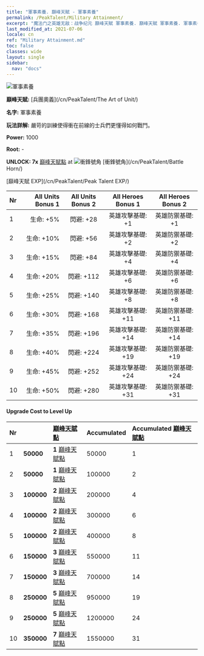 ```yaml
---
title: "軍事素養. 巔峰天賦 - 軍事素養"
permalink: /PeakTalent/Military Attainment/
excerpt: "魔法门之英雄无敌：战争纪元 巔峰天賦 軍事素養. 巔峰天賦 軍事素養. 軍事素養"
last_modified_at: 2021-07-06
locale: cn
ref: "Military Attainment.md"
toc: false
classes: wide
layout: single
sidebar:
  nav: "docs"
---
```


  ![軍事素養](/images/pt/talent_2006.png)

  **巔峰天賦:** [兵團奧義](/cn/PeakTalent/The Art of Unit/)

  **名字:** 軍事素養

  **玩法詳解:** 嚴苛的訓練使得衝在前線的士兵們更懂得如何戰鬥。

  **Power:** 1000

  **Root:** -

  **UNLOCK: 7x** [巔峰天賦點](/cn/Items/con_934/) at ![衝鋒號角](/images/pt/talent_2004.png) [衝鋒號角](/cn/PeakTalent/Battle Horn/)

  [巔峰天賦 EXP](/cn/PeakTalent/Peak Talent EXP/)

  | Nr | All Units Bonus 1 | All Units Bonus 2 | All Heroes Bonus 1 | All Heroes Bonus 2 |
  |:---|--------------:|:-------------:|:-------------:|:-------------:|
  | 1 | 生命: +5% | 閃避: +28 | 英雄攻擊基礎: +1 | 英雄防禦基礎: +1 |
  | 2 | 生命: +10% | 閃避: +56 | 英雄攻擊基礎: +2 | 英雄防禦基礎: +2 |
  | 3 | 生命: +15% | 閃避: +84 | 英雄攻擊基礎: +4 | 英雄防禦基礎: +4 |
  | 4 | 生命: +20% | 閃避: +112 | 英雄攻擊基礎: +6 | 英雄防禦基礎: +6 |
  | 5 | 生命: +25% | 閃避: +140 | 英雄攻擊基礎: +8 | 英雄防禦基礎: +8 |
  | 6 | 生命: +30% | 閃避: +168 | 英雄攻擊基礎: +11 | 英雄防禦基礎: +11 |
  | 7 | 生命: +35% | 閃避: +196 | 英雄攻擊基礎: +14 | 英雄防禦基礎: +14 |
  | 8 | 生命: +40% | 閃避: +224 | 英雄攻擊基礎: +19 | 英雄防禦基礎: +19 |
  | 9 | 生命: +45% | 閃避: +252 | 英雄攻擊基礎: +24 | 英雄防禦基礎: +24 |
  | 10 | 生命: +50% | 閃避: +280 | 英雄攻擊基礎: +31 | 英雄防禦基礎: +31 |


#### Upgrade Cost to Level Up

  | Nr | <i class="fas fa-coins"/> | [巔峰天賦點](/cn/Items/con_934/) | Accumulated <i class="fas fa-coins"/> | Accumulated [巔峰天賦點](/cn/Items/con_934/) |
  |:---|:--------------|:-------------|:-------------|:-------------|
  | 1 | **50000** | **1** [巔峰天賦點](/cn/Items/con_934/) | 50000 | 1 |
  | 2 | **50000** | **1** [巔峰天賦點](/cn/Items/con_934/) | 100000 | 2 |
  | 3 | **100000** | **2** [巔峰天賦點](/cn/Items/con_934/) | 200000 | 4 |
  | 4 | **100000** | **2** [巔峰天賦點](/cn/Items/con_934/) | 300000 | 6 |
  | 5 | **100000** | **2** [巔峰天賦點](/cn/Items/con_934/) | 400000 | 8 |
  | 6 | **150000** | **3** [巔峰天賦點](/cn/Items/con_934/) | 550000 | 11 |
  | 7 | **150000** | **3** [巔峰天賦點](/cn/Items/con_934/) | 700000 | 14 |
  | 8 | **250000** | **5** [巔峰天賦點](/cn/Items/con_934/) | 950000 | 19 |
  | 9 | **250000** | **5** [巔峰天賦點](/cn/Items/con_934/) | 1200000 | 24 |
  | 10 | **350000** | **7** [巔峰天賦點](/cn/Items/con_934/) | 1550000 | 31 |

